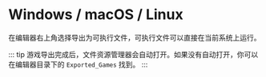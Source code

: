 # Windows / macOS / Linux

在编辑器右上角选择导出为可执行文件，可执行文件可以直接在当前系统上运行。

::: tip
游戏导出完成后，文件资源管理器会自动打开。如果没有自动打开，你可以在编辑器目录下的 `Exported_Games` 找到。
:::
